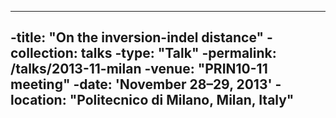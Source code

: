 ----
-title: "On the inversion-indel distance"
-collection: talks
-type: "Talk"
-permalink: /talks/2013-11-milan
-venue: "PRIN10-11 meeting"
-date: 'November 28–29, 2013'
-location: "Politecnico di Milano, Milan, Italy"
----
